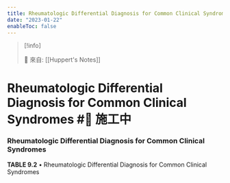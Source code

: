 ```yaml
---
title: Rheumatologic Differential Diagnosis for Common Clinical Syndromes
date: "2023-01-22"
enableToc: false
---
```


> [!info]
>
> 🌱 來自: [[Huppert's Notes]]

# Rheumatologic Differential Diagnosis for Common Clinical Syndromes #🚧 施工中

### Rheumatologic Differential Diagnosis for Common Clinical Syndromes


**TABLE 9.2** • Rheumatologic Differential Diagnosis for Common Clinical Syndromes

